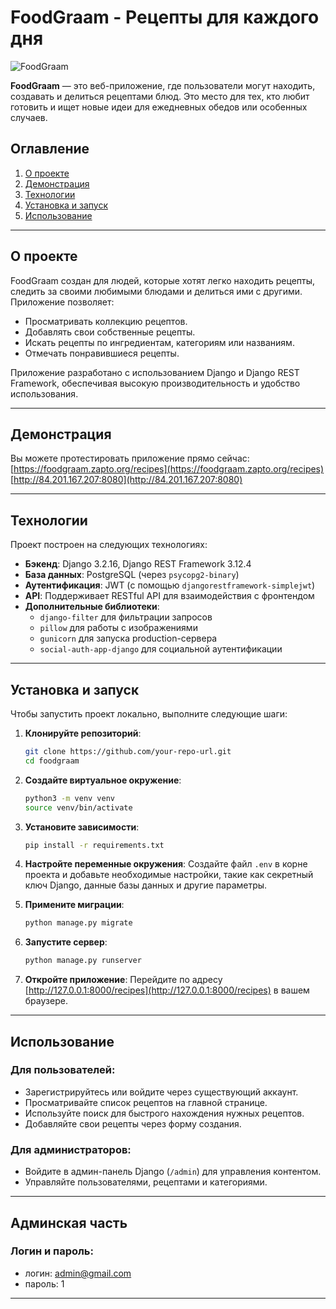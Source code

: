 # FoodGraam - Рецепты для каждого дня

![FoodGraam](https://foodgraam.zapto.org/static/your-logo-if-any.png)

**FoodGraam** — это веб-приложение, где пользователи могут находить, создавать и делиться рецептами блюд. Это место для тех, кто любит готовить и ищет новые идеи для ежедневных обедов или особенных случаев.

## Оглавление

1. [О проекте](#о-проекте)
2. [Демонстрация](#демонстрация)
3. [Технологии](#технологии)
4. [Установка и запуск](#установка-и-запуск)
5. [Использование](#использование)
---

## О проекте

FoodGraam создан для людей, которые хотят легко находить рецепты, следить за своими любимыми блюдами и делиться ими с другими. Приложение позволяет:
- Просматривать коллекцию рецептов.
- Добавлять свои собственные рецепты.
- Искать рецепты по ингредиентам, категориям или названиям.
- Отмечать понравившиеся рецепты.

Приложение разработано с использованием Django и Django REST Framework, обеспечивая высокую производительность и удобство использования.

---

## Демонстрация

Вы можете протестировать приложение прямо сейчас:  
[https://foodgraam.zapto.org/recipes](https://foodgraam.zapto.org/recipes)
[http://84.201.167.207:8080](http://84.201.167.207:8080)

---

## Технологии

Проект построен на следующих технологиях:

- **Бэкенд**: Django 3.2.16, Django REST Framework 3.12.4
- **База данных**: PostgreSQL (через `psycopg2-binary`)
- **Аутентификация**: JWT (с помощью `djangorestframework-simplejwt`)
- **API**: Поддерживает RESTful API для взаимодействия с фронтендом
- **Дополнительные библиотеки**:
  - `django-filter` для фильтрации запросов
  - `pillow` для работы с изображениями
  - `gunicorn` для запуска production-сервера
  - `social-auth-app-django` для социальной аутентификации

---

## Установка и запуск

Чтобы запустить проект локально, выполните следующие шаги:

1. **Клонируйте репозиторий**:
   ```bash
   git clone https://github.com/your-repo-url.git
   cd foodgraam
   ```

2. **Создайте виртуальное окружение**:
   ```bash
   python3 -m venv venv
   source venv/bin/activate
   ```

3. **Установите зависимости**:
   ```bash
   pip install -r requirements.txt
   ```

4. **Настройте переменные окружения**:
   Создайте файл `.env` в корне проекта и добавьте необходимые настройки, такие как секретный ключ Django, данные базы данных и другие параметры.

5. **Примените миграции**:
   ```bash
   python manage.py migrate
   ```

6. **Запустите сервер**:
   ```bash
   python manage.py runserver
   ```

7. **Откройте приложение**:
   Перейдите по адресу [http://127.0.0.1:8000/recipes](http://127.0.0.1:8000/recipes) в вашем браузере.

---

## Использование

### Для пользователей:
- Зарегистрируйтесь или войдите через существующий аккаунт.
- Просматривайте список рецептов на главной странице.
- Используйте поиск для быстрого нахождения нужных рецептов.
- Добавляйте свои рецепты через форму создания.

### Для администраторов:
- Войдите в админ-панель Django (`/admin`) для управления контентом.
- Управляйте пользователями, рецептами и категориями.

---

## Админская часть

### Логин и пароль:
- логин: admin@gmail.com
- пароль: 1

---
